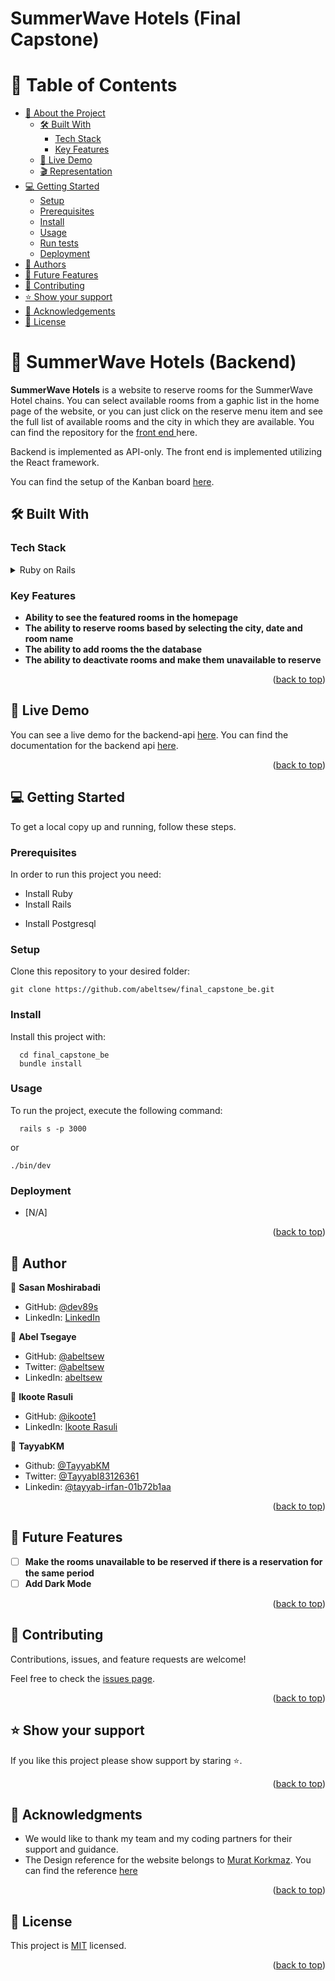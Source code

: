 # SummerWave Hotels (Final Capstone)

<a id="readme-top"></a>

# 📗 Table of Contents

- [📖 About the Project](#about-project)
  - [🛠 Built With](#built-with)
    - [Tech Stack](#tech-stack)
    - [Key Features](#key-features)
  - [🚀 Live Demo](#live-demo)
  - [🎬 Representation](#representation)
- [💻 Getting Started](#getting-started)
  - [Setup](#setup)
  - [Prerequisites](#prerequisites)
  - [Install](#install)
  - [Usage](#usage)
  - [Run tests](#run-tests)
  - [Deployment](#triangular_flag_on_post-deployment)
- [👥 Authors](#authors)
- [🔭 Future Features](#future-features)
- [🤝 Contributing](#contributing)
- [⭐️ Show your support](#support)
- [🙏 Acknowledgements](#acknowledgements)
- [📝 License](#license)

<!-- PROJECT DESCRIPTION -->

# 📖 SummerWave Hotels (Backend) <a id="about-project"></a>

**SummerWave Hotels** is a website to reserve rooms for the SummerWave Hotel chains. You can select available rooms from a gaphic list in the home page of the website, or you can just click on the reserve menu item and see the full list of available rooms and the city in which they are available. You can find the repository for the [front end ](https://github.com/dev89s/final-capstone-front-end)here.

Backend is implemented as API-only. The front end is implemented utilizing the React framework.

You can find the setup of the Kanban board [here](https://github.com/abeltsew/final_capstone_be/issues/13).

## 🛠 Built With <a id="built-with"></a>

### Tech Stack <a id="tech-stack"></a>

<details>
  <summary>Ruby on Rails</summary>
  <ul>
    <li><a>https://rubyonrails.org/</a></li>
    <!-- <li><a>https://rubyonrails.org/</a></li> -->
  </ul>
</details>

<!-- Features -->

### Key Features <a id="key-features"></a>

- **Ability to see the featured rooms in the homepage**
- **The ability to reserve rooms based by selecting the city, date and room name**
- **The ability to add rooms the the database**
- **The ability to deactivate rooms and make them unavailable to reserve**

<p align="right">(<a href="#readme-top">back to top</a>)</p>

## 🚀 Live Demo <a id="live-demo"></a>

You can see a live demo for the backend-api [here](https://summerwave.onrender.com/).
You can find the documentation for the backend api [here](https://summerwave.onrender.com/api-docs/).

<p align="right">(<a href="#readme-top">back to top</a>)</p>

<!-- ## 🎬 Representaition <a id="representation"></a> -->

<!-- not added -->

<!-- <p align="right">(<a href="#readme-top">back to top</a>)</p> -->

<!-- GETTING STARTED -->

## 💻 Getting Started <a id="getting-started"></a>

To get a local copy up and running, follow these steps.

### Prerequisites

In order to run this project you need:

- Install Ruby
- Install Rails
<!-- - Install Rspec -->
- Install Postgresql
<!-- - Install React -->

### Setup

Clone this repository to your desired folder:

```
git clone https://github.com/abeltsew/final_capstone_be.git
```

### Install

Install this project with:

```
  cd final_capstone_be
  bundle install
```

### Usage

To run the project, execute the following command:

```
  rails s -p 3000
```

or

```
./bin/dev
```

### Deployment <a id="triangular_flag_on_post-deployment"></a>

- [N/A]

<p align="right">(<a href="#readme-top">back to top</a>)</p>

<!-- AUTHORS -->

## 👥 Author <a id="authors"></a>

👤 **Sasan Moshirabadi**

- GitHub: [@dev89s](https://github.com/dev89s)
- LinkedIn: [LinkedIn](https://linkedin.com/in/sasan-moshirabadi)

👤 **Abel Tsegaye**

- GitHub: [@abeltsew](https://github.com/abeltsew)
- Twitter: [@abeltsew](https://twitter.com/abeltsew)
- LinkedIn: [abeltsew](https://linkedin.com/in/abeltsew)

👤 **Ikoote Rasuli**

- GitHub: [@ikoote1](https://github.com/ikoote1)
- LinkedIn: [Ikoote Rasuli](https://www.linkedin.com/in/ikooterasuli/)

👤 **TayyabKM**

- Github: [@TayyabKM](https://github.com/TayyabKM)
- Twitter: [@TayyabI83126361](https://twitter.com/TayyabI83126361)
- Linkedin: [@tayyab-irfan-01b72b1aa](https://www.linkedin.com/in/tayyab-irfan-01b72b1aa/)

<p align="right">(<a href="#readme-top">back to top</a>)</p>

<!-- FUTURE FEATURES -->

## 🔭 Future Features <a id="future-features"></a>

- [ ] **Make the rooms unavailable to be reserved if there is a reservation for the same period**
- [ ] **Add Dark Mode**

<p align="right">(<a href="#readme-top">back to top</a>)</p>

<!-- CONTRIBUTING -->

## 🤝 Contributing <a id="contributing"></a>

Contributions, issues, and feature requests are welcome!

Feel free to check the [issues page](https://github.com/abeltsew/final_capstone_be/issues).

<p align="right">(<a href="#readme-top">back to top</a>)</p>

<!-- SUPPORT -->

## ⭐️ Show your support <a id="support"></a>

If you like this project please show support by staring ⭐️.

<p align="right">(<a href="#readme-top">back to top</a>)</p>

<!-- ACKNOWLEDGEMENTS -->

## 🙏 Acknowledgments <a id="acknowledgements"></a>

- We would like to thank my team and my coding partners for their support and guidance.
- The Design reference for the website belongs to [Murat Korkmaz](https://www.behance.net/muratk). You can find the reference [here](https://www.behance.net/gallery/26425031/Vespa-Responsive-Redesign)

<p align="right">(<a href="#readme-top">back to top</a>)</p>

<!-- LICENSE -->

## 📝 License <a id="license"></a>

This project is [MIT](./LICENSE) licensed.

<p align="right">(<a href="#readme-top">back to top</a>)</p>
